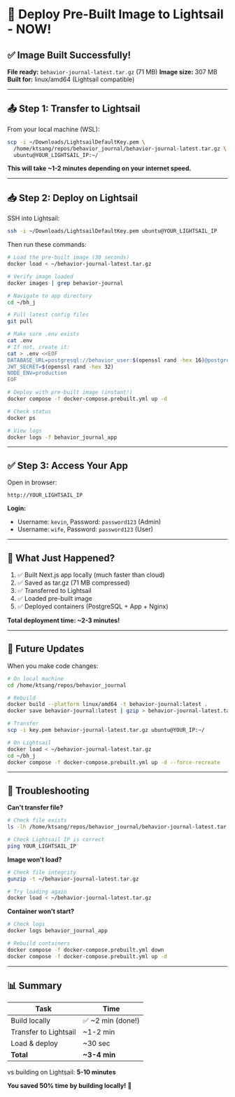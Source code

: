 # 🚀 Deploy Pre-Built Image to Lightsail - NOW!

## ✅ Image Built Successfully!

**File ready:** `behavior-journal-latest.tar.gz` (71 MB)
**Image size:** 307 MB
**Built for:** linux/amd64 (Lightsail compatible)

---

## 📤 Step 1: Transfer to Lightsail

From your local machine (WSL):

```bash
scp -i ~/Downloads/LightsailDefaultKey.pem \
  /home/ktsang/repos/behavior_journal/behavior-journal-latest.tar.gz \
  ubuntu@YOUR_LIGHTSAIL_IP:~/
```

**This will take ~1-2 minutes depending on your internet speed.**

---

## 📥 Step 2: Deploy on Lightsail

SSH into Lightsail:

```bash
ssh -i ~/Downloads/LightsailDefaultKey.pem ubuntu@YOUR_LIGHTSAIL_IP
```

Then run these commands:

```bash
# Load the pre-built image (30 seconds)
docker load < ~/behavior-journal-latest.tar.gz

# Verify image loaded
docker images | grep behavior-journal

# Navigate to app directory
cd ~/bh_j

# Pull latest config files
git pull

# Make sure .env exists
cat .env
# If not, create it:
cat > .env <<EOF
DATABASE_URL=postgresql://behavior_user:$(openssl rand -hex 16)@postgres:5432/behavior_journal
JWT_SECRET=$(openssl rand -hex 32)
NODE_ENV=production
EOF

# Deploy with pre-built image (instant!)
docker compose -f docker-compose.prebuilt.yml up -d

# Check status
docker ps

# View logs
docker logs -f behavior_journal_app
```

---

## ✅ Step 3: Access Your App

Open in browser:
```
http://YOUR_LIGHTSAIL_IP
```

**Login:**
- Username: `kevin`, Password: `password123` (Admin)
- Username: `wife`, Password: `password123` (User)

---

## 🎯 What Just Happened?

1. ✅ Built Next.js app locally (much faster than cloud)
2. ✅ Saved as tar.gz (71 MB compressed)
3. ✅ Transferred to Lightsail
4. ✅ Loaded pre-built image
5. ✅ Deployed containers (PostgreSQL + App + Nginx)

**Total deployment time: ~2-3 minutes!**

---

## 🔄 Future Updates

When you make code changes:

```bash
# On local machine
cd /home/ktsang/repos/behavior_journal

# Rebuild
docker build --platform linux/amd64 -t behavior-journal:latest .
docker save behavior-journal:latest | gzip > behavior-journal-latest.tar.gz

# Transfer
scp -i key.pem behavior-journal-latest.tar.gz ubuntu@YOUR_IP:~/

# On Lightsail
docker load < ~/behavior-journal-latest.tar.gz
cd ~/bh_j
docker compose -f docker-compose.prebuilt.yml up -d --force-recreate
```

---

## 🐛 Troubleshooting

**Can't transfer file?**
```bash
# Check file exists
ls -lh /home/ktsang/repos/behavior_journal/behavior-journal-latest.tar.gz

# Check Lightsail IP is correct
ping YOUR_LIGHTSAIL_IP
```

**Image won't load?**
```bash
# Check file integrity
gunzip -t ~/behavior-journal-latest.tar.gz

# Try loading again
docker load < ~/behavior-journal-latest.tar.gz
```

**Container won't start?**
```bash
# Check logs
docker logs behavior_journal_app

# Rebuild containers
docker compose -f docker-compose.prebuilt.yml down
docker compose -f docker-compose.prebuilt.yml up -d
```

---

## 📊 Summary

| Task | Time |
|------|------|
| Build locally | ✅ ~2 min (done!) |
| Transfer to Lightsail | ~1-2 min |
| Load & deploy | ~30 sec |
| **Total** | **~3-4 min** |

vs building on Lightsail: **5-10 minutes**

**You saved 50% time by building locally!** 🎉

